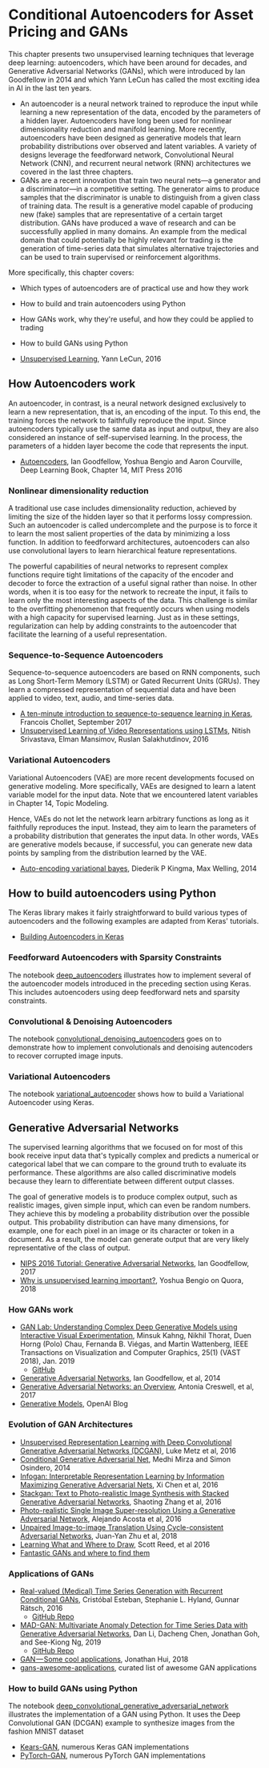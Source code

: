 # Conditional Autoencoders for Asset Pricing and GANs

This chapter presents two unsupervised learning techniques that leverage deep learning: autoencoders, which have been around for decades, and Generative Adversarial Networks (GANs), which were introduced by Ian Goodfellow in 2014 and which Yann LeCun has called the most exciting idea in AI in the last ten years. 
- An autoencoder is a neural network trained to reproduce the input while learning a new representation of the data, encoded by the parameters of a hidden layer. Autoencoders have long been used for nonlinear dimensionality reduction and manifold learning. More recently, autoencoders have been designed as generative models that learn probability distributions over observed and latent variables. A variety of designs leverage the feedforward network, Convolutional Neural Network (CNN), and recurrent neural network (RNN) architectures we covered in the last three chapters.
- GANs are a recent innovation that train two neural nets—a generator and a discriminator—in a competitive setting. The generator aims to produce samples that the discriminator is unable to distinguish from a given class of training data. The result is a generative model capable of producing new (fake) samples that are representative of a certain target distribution. GANs have produced a wave of research and can be successfully applied in many domains. An example from the medical domain that could potentially be highly relevant for trading is the generation of time-series data that simulates alternative trajectories and can be used to train supervised or reinforcement algorithms.

More specifically, this chapter covers:

- Which types of autoencoders are of practical use and how they work
- How to build and train autoencoders using Python
- How GANs work, why they're useful, and how they could be applied to trading
- How to build GANs using Python

- [Unsupervised Learning](https://cilvr.nyu.edu/lib/exe/fetch.php?media=deeplearning:2016:lecun-20160308-unssupervised-learning-nyu.pdf), Yann LeCun, 2016

## How Autoencoders work

An autoencoder, in contrast, is a neural network designed exclusively to learn a new representation, that is, an encoding of the input. To this end, the training forces the network to faithfully reproduce the input. Since autoencoders typically use the same data as input and output, they are also considered an instance of self-supervised learning. In the process, the parameters of a hidden layer become the code that represents the input. 

- [Autoencoders](http://www.deeplearningbook.org/contents/autoencoders.html), Ian Goodfellow, Yoshua Bengio and Aaron Courville, Deep Learning Book, Chapter 14, MIT Press 2016

### Nonlinear dimensionality reduction

A traditional use case includes dimensionality reduction, achieved by limiting the size of the hidden layer so that it performs lossy compression. Such an autoencoder is called undercomplete and the purpose is to force it to learn the most salient properties of the data by minimizing a loss function. In addition to feedforward architectures, autoencoders can also use convolutional layers to learn hierarchical feature representations. 

The powerful capabilities of neural networks to represent complex functions require tight limitations of the capacity of the encoder and decoder to force the extraction of a useful signal rather than noise. In other words, when it is too easy for the network to recreate the input, it fails to learn only the most interesting aspects of the data. This challenge is similar to the overfitting phenomenon that frequently occurs when using models with a high capacity for supervised learning. Just as in these settings, regularization can help by adding constraints to the autoencoder that facilitate the learning of a useful representation.

### Sequence-to-Sequence Autoencoders

Sequence-to-sequence autoencoders are based on RNN components, such as Long Short-Term Memory (LSTM) or Gated Recurrent Units (GRUs). They learn a compressed representation of sequential data and have been applied to video, text, audio, and time-series data.

- [A ten-minute introduction to sequence-to-sequence learning in Keras](https://blog.keras.io/a-ten-minute-introduction-to-sequence-to-sequence-learning-in-keras.html), Francois Chollet, September 2017
- [Unsupervised Learning of Video Representations using LSTMs](https://arxiv.org/abs/1502.04681), Nitish Srivastava, Elman Mansimov, Ruslan Salakhutdinov, 2016

### Variational Autoencoders

Variational Autoencoders (VAE) are more recent developments focused on generative modeling. More specifically, VAEs are designed to learn a latent variable model for the input data. Note that we encountered latent variables in Chapter 14, Topic Modeling.

Hence, VAEs do not let the network learn arbitrary functions as long as it faithfully reproduces the input. Instead, they aim to learn the parameters of a probability distribution that generates the input data. In other words, VAEs are generative models because, if successful, you can generate new data points by sampling from the distribution learned by the VAE.

- [Auto-encoding variational bayes](https://arxiv.org/abs/1312.6114), Diederik P Kingma, Max Welling, 2014

## How to build autoencoders using Python

The Keras library makes it fairly straightforward to build various types of autoencoders and the following examples are adapted from Keras' tutorials.

- [Building Autoencoders in Keras](https://blog.keras.io/building-autoencoders-in-keras.html)

### Feedforward Autoencoders with Sparsity Constraints

The notebook [deep_autoencoders](01_deep_autoencoders.ipynb) illustrates how to implement several of the autoencoder models introduced in the preceding section using Keras. This includes autoencoders using deep feedforward nets and sparsity constraints. 

### Convolutional & Denoising Autoencoders

The notebook [convolutional_denoising_autoencoders](02_convolutional_denoising_autoencoders.ipynb) goes on to demonstrate how to implement convolutionals and denoising autencoders to recover corrupted image inputs.

### Variational Autoencoders

The notebook [variational_autoencoder](03_variational_autoencoder.ipynb) shows how to build a Variational Autoencoder using Keras.

## Generative Adversarial Networks

The supervised learning algorithms that we focused on for most of this book receive input data that's typically complex and predicts a numerical or categorical label that we can compare to the ground truth to evaluate its performance. These algorithms are also called discriminative models because they learn to differentiate between different output classes.

The goal of generative models is to produce complex output, such as realistic images, given simple input, which can even be random numbers. They achieve this by modeling a probability distribution over the possible output. This probability distribution can have many dimensions, for example, one for each pixel in an image or its character or token in a document. As a result, the model can generate output that are very likely representative of the class of output. 

- [NIPS 2016 Tutorial: Generative Adversarial Networks](https://arxiv.org/pdf/1701.00160.pdf), Ian Goodfellow, 2017
- [Why is unsupervised learning important?](https://www.quora.com/Why-is-unsupervised-learning-important), Yoshua Bengio on Quora, 2018

### How GANs work

- [GAN Lab: Understanding Complex Deep Generative Models using Interactive Visual Experimentation](https://www.groundai.com/project/gan-lab-understanding-complex-deep-generative-models-using-interactive-visual-experimentation/), Minsuk Kahng, Nikhil Thorat, Duen Horng (Polo) Chau, Fernanda B. Viégas, and Martin Wattenberg, IEEE Transactions on Visualization and Computer Graphics, 25(1) (VAST 2018), Jan. 2019
    - [GitHub](https://poloclub.github.io/ganlab/)
- [Generative Adversarial Networks](https://arxiv.org/abs/1406.2661), Ian Goodfellow, et al, 2014
- [Generative Adversarial Networks: an Overview](https://arxiv.org/pdf/1710.07035.pdf), Antonia Creswell, et al, 2017
- [Generative Models](https://blog.openai.com/generative-models/), OpenAI Blog

### Evolution of GAN Architectures

- [Unsupervised Representation Learning with Deep Convolutional Generative Adversarial Networks (DCGAN)](https://arxiv.org/pdf/1511.06434.pdf), Luke Metz et al, 2016
- [Conditional Generative Adversarial Net](https://arxiv.org/pdf/1411.1784.pdf), Medhi Mirza and Simon Osindero, 2014
- [Infogan: Interpretable Representation Learning by Information Maximizing Generative Adversarial Nets](https://arxiv.org/pdf/1606.03657.pdf), Xi Chen et al, 2016
- [Stackgan: Text to Photo-realistic Image Synthesis with Stacked Generative Adversarial Networks](https://arxiv.org/pdf/1612.03242.pdf), Shaoting Zhang et al, 2016
- [Photo-realistic Single Image Super-resolution Using a Generative Adversarial Network](https://arxiv.org/pdf/1609.04802.pdf), Alejando Acosta et al, 2016
- [Unpaired Image-to-image Translation Using Cycle-consistent Adversarial Networks](https://arxiv.org/pdf/1703.10593.pdf), Juan-Yan Zhu et al, 2018
- [Learning What and Where to Draw](https://arxiv.org/abs/1610.02454), Scott Reed, et al 2016
- [Fantastic GANs and where to find them](http://guimperarnau.com/blog/2017/03/Fantastic-GANs-and-where-to-find-them)

### Applications of GANs

- [Real-valued (Medical) Time Series Generation with Recurrent Conditional GANs](https://arxiv.org/abs/1706.02633), Cristóbal Esteban, Stephanie L. Hyland, Gunnar Rätsch, 2016
    - [GitHub Repo](https://github.com/ratschlab/RGAN)
- [MAD-GAN: Multivariate Anomaly Detection for Time Series Data with Generative Adversarial Networks](https://arxiv.org/pdf/1901.04997.pdf), Dan Li, Dacheng Chen, Jonathan Goh, and See-Kiong Ng, 2019
    - [GitHub Repo](https://github.com/LiDan456/MAD-GANs)
- [GAN — Some cool applications](https://medium.com/@jonathan_hui/gan-some-cool-applications-of-gans-4c9ecca35900), Jonathan Hui, 2018
- [gans-awesome-applications](https://github.com/nashory/gans-awesome-applications), curated list of awesome GAN applications

### How to build GANs using Python

The notebook [deep_convolutional_generative_adversarial_network](04_deep_convolutional_generative_adversarial_network.ipynb) illustrates the implementation of a GAN using Python. It uses the Deep Convolutional GAN (DCGAN) example to synthesize images from the fashion MNIST dataset

- [Kears-GAN](https://github.com/eriklindernoren/Keras-GAN), numerous Keras GAN implementations
- [PyTorch-GAN](https://github.com/eriklindernoren/PyTorch-GAN), numerous PyTorch GAN implementations